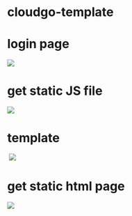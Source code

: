 # cloudgo-template

# login page
  ![](https://github.com/JasonZang1005/cloudgo-template/raw/master/result/login.jpg)
# get static JS file
  ![](https://github.com/JasonZang1005/cloudgo-template/raw/master/result/getJS.jpg)
# template
  ![](https://github.com/JasonZang1005/cloudgo-template/raw/master/result/outputForm.png)
# get static html page
  ![](https://github.com/JasonZang1005/cloudgo-template/raw/master/result/staticFile.png)
